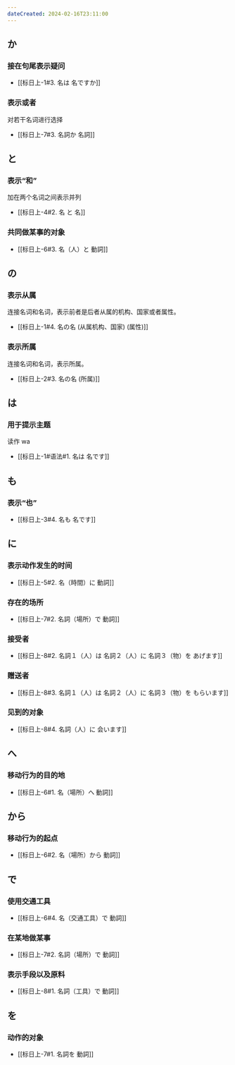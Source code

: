 ```yaml
---
dateCreated: 2024-02-16T23:11:00
---
```

## か
### 接在句尾表示疑问
- [[标日上-1#3. 名は 名ですか]]
### 表示或者
对若干名词进行选择
- [[标日上-7#3. 名詞か 名詞]]
## と
### 表示“和”
加在两个名词之间表示并列
- [[标日上-4#2. 名 と 名]]
### 共同做某事的对象
- [[标日上-6#3. 名（人）と 動詞]]
## の
### 表示从属
连接名词和名词，表示前者是后者从属的机构、国家或者属性。
- [[标日上-1#4. 名の名 (从属机构、国家) (属性)]]
### 表示所属
连接名词和名词，表示所属。
- [[标日上-2#3. 名の名 (所属)]]
## は
### 用于提示主题
读作 wa
- [[标日上-1#语法#1. 名は 名です]]
## も
### 表示“也”
- [[标日上-3#4. 名も 名です]]
## に
### 表示动作发生的时间
- [[标日上-5#2. 名（時間）に 動詞]]
### 存在的场所
- [[标日上-7#2. 名詞（場所）で 動詞]]
### 接受者
- [[标日上-8#2. 名詞１（人）は 名詞２（人）に 名詞３（物）を あげます]]
### 赠送者
- [[标日上-8#3. 名詞１（人）は 名詞２（人）に 名詞３（物）を もらいます]]
### 见到的对象
- [[标日上-8#4. 名詞（人）に 会います]]
## へ
### 移动行为的目的地
- [[标日上-6#1. 名（場所）へ 動詞]]
## から
### 移动行为的起点
- [[标日上-6#2. 名（場所）から 動詞]]
## で
### 使用交通工具
- [[标日上-6#4. 名（交通工具）で 動詞]]
### 在某地做某事
- [[标日上-7#2. 名詞（場所）で 動詞]]
### 表示手段以及原料
- [[标日上-8#1. 名詞（工具）で 動詞]]
## を
### 动作的对象
- [[标日上-7#1. 名詞を 動詞]]